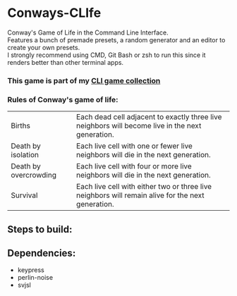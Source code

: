 # Conways-CLIfe
Conway's Game of Life in the Command Line Interface.  
Features a bunch of premade presets, a random generator and an editor to create your own presets.  
I strongly recommend using CMD, Git Bash or zsh to run this since it renders better than other terminal apps.  

### This game is part of my [CLI game collection](https://github.com/Sv443/CLI-Games-Collection)
  
### Rules of Conway's game of life:
|  |  |
| --- | --- |
| Births | Each dead cell adjacent to exactly three live neighbors will become live in the next generation. |
| Death by isolation | Each live cell with one or fewer live neighbors will die in the next generation. |
| Death by overcrowding | Each live cell with four or more live neighbors will die in the next generation. |
| Survival | Each live cell with either two or three live neighbors will remain alive for the next generation. |

## Steps to build:

## Dependencies:
- keypress
- perlin-noise
- svjsl
